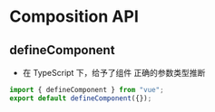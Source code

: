 # Composition API

## defineComponent

- 在 TypeScript 下，给予了组件 正确的参数类型推断

```js
import { defineComponent } from "vue";
export default defineComponent({});
```
